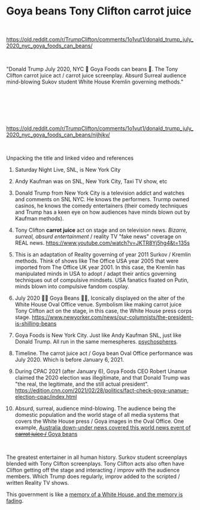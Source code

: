 # Goya beans Tony Clifton carrot juice

&nbsp;

https://old.reddit.com/r/TrumpClifton/comments/1o1vut1/donald_trump_july_2020_nyc_goya_foods_can_beans/

&nbsp;

"Donald Trump July 2020, NYC 🫘 Goya Foods can beans 🫘. The Tony Clifton carrot juice act / carrot juice screenplay. Absurd Surreal audience mind-blowing Sukov student White House Kremlin governing methods."

&nbsp;

&nbsp;

&nbsp;

https://old.reddit.com/r/TrumpClifton/comments/1o1vut1/donald_trump_july_2020_nyc_goya_foods_can_beans/nijhjkv/

&nbsp;

Unpacking the title and linked video and references

1. Saturday Night Live, SNL, is New York City

2. Andy Kaufman was on SNL, New York City, Taxi TV show, etc

3. Donald Trump from New York City is a television addict and watches and comments on SNL NYC. He knows the performers. Trurmp owned casinos, he knows the comedy entertainers (their comedy techniques and Trump has a keen eye on how audiences have minds blown out by Kaufman methods).

4. Tony Clifton **carrot juice** act on stage and on television news. *Bizarre, surreal, absurd entertainment* / reality TV "fake news" coverage on REAL news. https://www.youtube.com/watch?v=JKTR8Yj5hg4&t=135s

5. This is an adaptation of Reality governing of year 2011 Surkov / Kremlin methods. Think of shows like The Office USA year 2005 that were imported from The Office UK year 2001. In this case, the Kremlin has manipulated minds in USA to adopt / adapt their antics governing techniques out of compulsive mindsets. USA fanatics fixated on Putin, minds blown into compulsive fandom cosplay.

6. July 2020 🫘🫘 Goya Beans 🫘🫘, Iconically displayed on the alter of the White House Oval Office venue. Symbolism like making carrot juice Tony Clifton act on the stage, in this case, the White House press corps stage. https://www.newyorker.com/news/our-columnists/the-president-is-shilling-beans

7. Goya Foods is New York City. Just like Andy Kaufman SNL, just like Donald Trump. All run in the same memespheres. [psychospheres](https://www.youtube.com/watch?v=z113cALjgl0). 

8. Timeline. The carrot juice act / Goya bean Oval Office performance was July 2020. Which is before January 6, 2021.

9. During CPAC 2021 (after January 6), Goya Foods CEO Robert Unanue claimed the 2020 election was illegitimate, and that Donald Trump was "the real, the legitimate, and the still actual president". https://edition.cnn.com/2021/02/28/politics/fact-check-goya-unanue-election-cpac/index.html

10. Absurd, surreal, audience mind-blowing. The audience being the domestic population and the world stage of all media systems that covers the White House press / Goya images in the Oval Office. One example, [Australia down-under news covered this world news event of ~~carrot juice /~~ Goya beans](https://www.9news.com.au/world/ivanka-trump-goya-beans-controversy-us-politics-donald-trump-business-support-ethics/25a03ce5-38cd-4614-82d9-46f6e753a5ed)

&nbsp;

The greatest entertainer in all human history. Surkov student screenplays blended with Tony Clifton screenplays. Tony Clifton acts also often have Clifton getting off the stage and interacting / improv with the audience members. Which Trump does regularly, improv added to the scripted / written Reality TV shows.

This government is like a [memory of a White House, and the memory is fading](https://youtu.be/z113cALjgl0?t=20).
